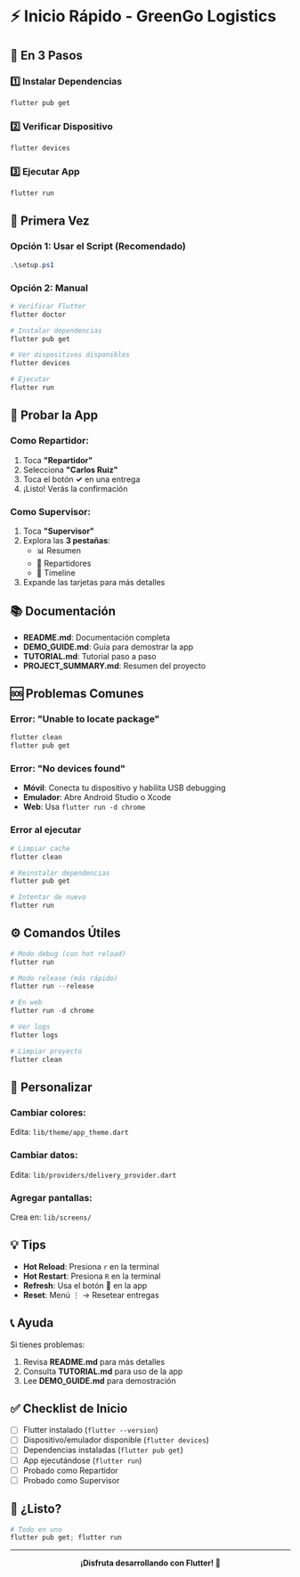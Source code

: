 # ⚡ Inicio Rápido - GreenGo Logistics

## 🚀 En 3 Pasos

### 1️⃣ Instalar Dependencias
```powershell
flutter pub get
```

### 2️⃣ Verificar Dispositivo
```powershell
flutter devices
```

### 3️⃣ Ejecutar App
```powershell
flutter run
```

## 📱 Primera Vez

### Opción 1: Usar el Script (Recomendado)
```powershell
.\setup.ps1
```

### Opción 2: Manual
```powershell
# Verificar Flutter
flutter doctor

# Instalar dependencias
flutter pub get

# Ver dispositivos disponibles
flutter devices

# Ejecutar
flutter run
```

## 🎯 Probar la App

### Como Repartidor:
1. Toca **"Repartidor"**
2. Selecciona **"Carlos Ruiz"**
3. Toca el botón **✓** en una entrega
4. ¡Listo! Verás la confirmación

### Como Supervisor:
1. Toca **"Supervisor"**
2. Explora las **3 pestañas**:
   - 📊 Resumen
   - 👥 Repartidores
   - 📅 Timeline
3. Expande las tarjetas para más detalles

## 📚 Documentación

- **README.md**: Documentación completa
- **DEMO_GUIDE.md**: Guía para demostrar la app
- **TUTORIAL.md**: Tutorial paso a paso
- **PROJECT_SUMMARY.md**: Resumen del proyecto

## 🆘 Problemas Comunes

### Error: "Unable to locate package"
```powershell
flutter clean
flutter pub get
```

### Error: "No devices found"
- **Móvil**: Conecta tu dispositivo y habilita USB debugging
- **Emulador**: Abre Android Studio o Xcode
- **Web**: Usa `flutter run -d chrome`

### Error al ejecutar
```powershell
# Limpiar cache
flutter clean

# Reinstalar dependencias
flutter pub get

# Intentar de nuevo
flutter run
```

## ⚙️ Comandos Útiles

```powershell
# Modo debug (con hot reload)
flutter run

# Modo release (más rápido)
flutter run --release

# En web
flutter run -d chrome

# Ver logs
flutter logs

# Limpiar proyecto
flutter clean
```

## 🎨 Personalizar

### Cambiar colores:
Edita: `lib/theme/app_theme.dart`

### Cambiar datos:
Edita: `lib/providers/delivery_provider.dart`

### Agregar pantallas:
Crea en: `lib/screens/`

## 💡 Tips

- **Hot Reload**: Presiona `r` en la terminal
- **Hot Restart**: Presiona `R` en la terminal
- **Refresh**: Usa el botón 🔄 en la app
- **Reset**: Menú ⋮ → Resetear entregas

## 📞 Ayuda

Si tienes problemas:
1. Revisa **README.md** para más detalles
2. Consulta **TUTORIAL.md** para uso de la app
3. Lee **DEMO_GUIDE.md** para demostración

## ✅ Checklist de Inicio

- [ ] Flutter instalado (`flutter --version`)
- [ ] Dispositivo/emulador disponible (`flutter devices`)
- [ ] Dependencias instaladas (`flutter pub get`)
- [ ] App ejecutándose (`flutter run`)
- [ ] Probado como Repartidor
- [ ] Probado como Supervisor

## 🎯 ¿Listo?

```powershell
# Todo en uno
flutter pub get; flutter run
```

---

<div align="center">
  <strong>¡Disfruta desarrollando con Flutter! 🚀</strong>
</div>
